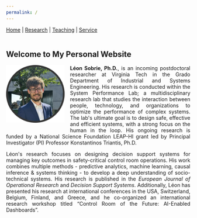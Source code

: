 ```yaml
---
permalink: /
---
```


<!-- Navigation Bar -->
<nav>
  <a href="/">Home</a> |
  <a href="/research/">Research</a> |
  <a href="/teaching/">Teaching</a> |
  <a href="/service/">Service</a>
</nav>


<br>

## Welcome to My Personal Website

<img src="picture.jpg" alt="My Photo" style="width: 160px; float: left; margin-right: 15px; margin-bottom: 15px;">
<div style="text-align: justify;">
<p><strong>Léon Sobrie, Ph.D.</strong>, is an incoming postdoctoral researcher at Virginia Tech in the Grado Department of Industrial and Systems Engineering. His research is conducted within the System Performance Lab; a multidisciplinary research lab that studies the interaction between people, technology, and organizations to optimize the performance of complex systems. The lab's ultimate goal is to design safe, effective and efficient systems, with a strong focus on the human in the loop. His ongoing research is funded by a National Science Foundation LEAP-HI grant led by Principal Investigator (PI) Professor Konstantinos Triantis, Ph.D.
<!-- , focusing on human-machine interaction in socio-technical systems. -->

<p>Léon's research focuses on designing decision support systems for managing key outcomes in safety-critical control room operations. His work combines multiple methods - predictive analytics, machine learning, causal inference & systems thinking - to develop a deep understanding of socio-technical systems. His research is published in the <em>European Journal of Operational Research</em> and <em>Decision Support Systems</em>.  Additionally, Léon has presented his research at international conferences in the USA, Switzerland, Belgium, Finland, and Greece, and he co-organized an international research workshop titled “Control Room of the Future: AI-Enabled Dashboards”. 



